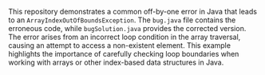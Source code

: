 This repository demonstrates a common off-by-one error in Java that leads to an `ArrayIndexOutOfBoundsException`. The `bug.java` file contains the erroneous code, while `bugSolution.java` provides the corrected version.  The error arises from an incorrect loop condition in the array traversal, causing an attempt to access a non-existent element. This example highlights the importance of carefully checking loop boundaries when working with arrays or other index-based data structures in Java.
